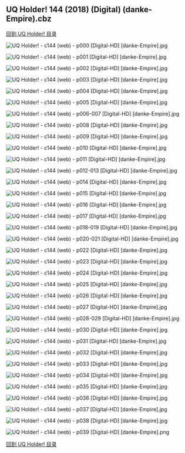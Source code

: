 ## UQ Holder! 144 (2018) (Digital) (danke-Empire).cbz


[回到 UQ Holder! 目录](https://github.com/alicewish/markdown/blob/master/series/UQ-Holder.md)


![UQ Holder! - c144 (web) - p000 [Digital-HD] [danke-Empire].jpg](https://wx1.sinaimg.cn/large/6a9fdecagy1fnqiqnrcvej21j82cw7p3.jpg)

![UQ Holder! - c144 (web) - p001 [Digital-HD] [danke-Empire].jpg](https://wx1.sinaimg.cn/large/6a9fdecagy1fnqiyn4gk8j21kl2cw1ky.jpg)

![UQ Holder! - c144 (web) - p002 [Digital-HD] [danke-Empire].jpg](https://wx1.sinaimg.cn/large/6a9fdecagy1fnqizk7qzkj21kl2cwhdt.jpg)

![UQ Holder! - c144 (web) - p003 [Digital-HD] [danke-Empire].jpg](https://wx1.sinaimg.cn/large/6a9fdecagy1fnqioz5fvij21kl2cw4qp.jpg)

![UQ Holder! - c144 (web) - p004 [Digital-HD] [danke-Empire].jpg](https://wx1.sinaimg.cn/large/6a9fdecagy1fnqiwvma6aj21kl2cwb29.jpg)

![UQ Holder! - c144 (web) - p005 [Digital-HD] [danke-Empire].jpg](https://wx1.sinaimg.cn/large/6a9fdecagy1fnqneutyoyj21kl2cw1ky.jpg)

![UQ Holder! - c144 (web) - p006-007 [Digital-HD] [danke-Empire].jpg](https://wx1.sinaimg.cn/large/6a9fdecagy1fnqiyiglxrj21kw16o7wl.jpg)

![UQ Holder! - c144 (web) - p008 [Digital-HD] [danke-Empire].jpg](https://wx1.sinaimg.cn/large/6a9fdecagy1fnqiqjvdq4j21kl2cwkjl.jpg)

![UQ Holder! - c144 (web) - p009 [Digital-HD] [danke-Empire].jpg](https://wx1.sinaimg.cn/large/6a9fdecagy1fnqiwpc5wpj21kl2cwb29.jpg)

![UQ Holder! - c144 (web) - p010 [Digital-HD] [danke-Empire].jpg](https://wx1.sinaimg.cn/large/6a9fdecagy1fnqiztwgqxj21kl2cw1kx.jpg)

![UQ Holder! - c144 (web) - p011 [Digital-HD] [danke-Empire].jpg](https://wx1.sinaimg.cn/large/6a9fdecagy1fnqiotbogrj21kl2cwqv5.jpg)

![UQ Holder! - c144 (web) - p012-013 [Digital-HD] [danke-Empire].jpg](https://wx1.sinaimg.cn/large/6a9fdecagy1fnqip632jmj21kw16ox6r.jpg)

![UQ Holder! - c144 (web) - p014 [Digital-HD] [danke-Empire].jpg](https://wx1.sinaimg.cn/large/6a9fdecagy1fnqipl1l2sj21kl2cwqv5.jpg)

![UQ Holder! - c144 (web) - p015 [Digital-HD] [danke-Empire].jpg](https://wx1.sinaimg.cn/large/6a9fdecagy1fnqizazg9pj21kl2cw4qq.jpg)

![UQ Holder! - c144 (web) - p016 [Digital-HD] [danke-Empire].jpg](https://wx1.sinaimg.cn/large/6a9fdecagy1fnqixjjsj4j21kl2cwkjl.jpg)

![UQ Holder! - c144 (web) - p017 [Digital-HD] [danke-Empire].jpg](https://wx1.sinaimg.cn/large/6a9fdecagy1fnqiqyafifj21kl2cwx6p.jpg)

![UQ Holder! - c144 (web) - p018-019 [Digital-HD] [danke-Empire].jpg](https://wx1.sinaimg.cn/large/6a9fdecagy1fnqj0h2slfj21kw16oqv8.jpg)

![UQ Holder! - c144 (web) - p020-021 [Digital-HD] [danke-Empire].jpg](https://wx1.sinaimg.cn/large/6a9fdecagy1fnqiy9rfokj21kw16oqv8.jpg)

![UQ Holder! - c144 (web) - p022 [Digital-HD] [danke-Empire].jpg](https://wx1.sinaimg.cn/large/6a9fdecagy1fnqiooi8fcj21kl2cwb29.jpg)

![UQ Holder! - c144 (web) - p023 [Digital-HD] [danke-Empire].jpg](https://wx1.sinaimg.cn/large/6a9fdecagy1fnqj090geoj21kl2cwnpd.jpg)

![UQ Holder! - c144 (web) - p024 [Digital-HD] [danke-Empire].jpg](https://wx1.sinaimg.cn/large/6a9fdecagy1fnqir4cd71j21kl2cw7wh.jpg)

![UQ Holder! - c144 (web) - p025 [Digital-HD] [danke-Empire].jpg](https://wx1.sinaimg.cn/large/6a9fdecagy1fnqixf3z40j21kl2cwkjl.jpg)

![UQ Holder! - c144 (web) - p026 [Digital-HD] [danke-Empire].jpg](https://wx1.sinaimg.cn/large/6a9fdecagy1fnqiz5m22xj21kl2cw1iy.jpg)

![UQ Holder! - c144 (web) - p027 [Digital-HD] [danke-Empire].jpg](https://wx1.sinaimg.cn/large/6a9fdecagy1fnqippj5ubj21kl2cw1kx.jpg)

![UQ Holder! - c144 (web) - p028-029 [Digital-HD] [danke-Empire].jpg](https://wx1.sinaimg.cn/large/6a9fdecagy1fnqiq8h3lbj21kw16o1l0.jpg)

![UQ Holder! - c144 (web) - p030 [Digital-HD] [danke-Empire].jpg](https://wx1.sinaimg.cn/large/6a9fdecagy1fnqipfd7uaj21kl2cwnpd.jpg)

![UQ Holder! - c144 (web) - p031 [Digital-HD] [danke-Empire].jpg](https://wx1.sinaimg.cn/large/6a9fdecagy1fnqizfprkij21kl2cwe81.jpg)

![UQ Holder! - c144 (web) - p032 [Digital-HD] [danke-Empire].jpg](https://wx1.sinaimg.cn/large/6a9fdecagy1fnqixoat1sj21kl2cw7wh.jpg)

![UQ Holder! - c144 (web) - p033 [Digital-HD] [danke-Empire].jpg](https://wx1.sinaimg.cn/large/6a9fdecagy1fnqiqs62m3j21kl2cw4qp.jpg)

![UQ Holder! - c144 (web) - p034 [Digital-HD] [danke-Empire].jpg](https://wx1.sinaimg.cn/large/6a9fdecagy1fnqiyup49ej21kl2cwu0x.jpg)

![UQ Holder! - c144 (web) - p035 [Digital-HD] [danke-Empire].jpg](https://wx1.sinaimg.cn/large/6a9fdecagy1fnqipupv42j21kl2cwhdt.jpg)

![UQ Holder! - c144 (web) - p036 [Digital-HD] [danke-Empire].jpg](https://wx1.sinaimg.cn/large/6a9fdecagy1fnqir9klnlj21kl2cwb29.jpg)

![UQ Holder! - c144 (web) - p037 [Digital-HD] [danke-Empire].jpg](https://wx1.sinaimg.cn/large/6a9fdecagy1fnqixa7uoxj21kl2cwkjl.jpg)

![UQ Holder! - c144 (web) - p038 [Digital-HD] [danke-Empire].jpg](https://wx1.sinaimg.cn/large/6a9fdecagy1fnqiq0sz67j21kl2cw7wi.jpg)

![UQ Holder! - c144 (web) - p039 [Digital-HD] [danke-Empire].png](https://wx1.sinaimg.cn/large/6a9fdecagy1flt7pva520j21kl2cw0np.jpg)

[回到 UQ Holder! 目录](https://github.com/alicewish/markdown/blob/master/series/UQ-Holder.md)

